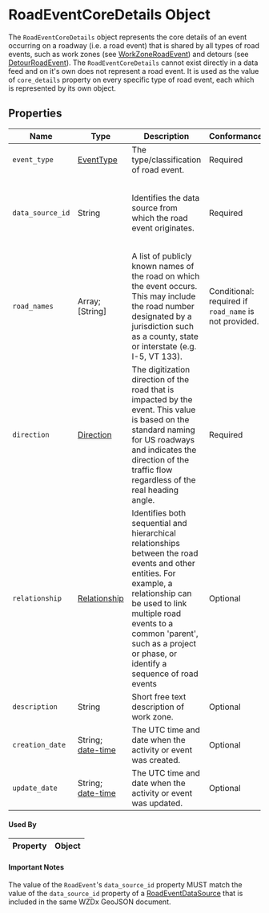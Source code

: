 # RoadEventCoreDetails Object
The `RoadEventCoreDetails` object represents the core details of an event occurring on a roadway (i.e. a road event) that is shared by all types of road events, such as work zones (see [WorkZoneRoadEvent](/spec-content/objects/WorkZoneRoadEvent.md)) and detours (see [DetourRoadEvent](/spec-content/objects/DetourRoadEvent.md)). The `RoadEventCoreDetails` cannot exist directly in a data feed and on it's own does not represent a road event. It is used as the value of `core_details` property on every specific type of road event, each which is represented by its own object.

## Properties
Name | Type | Description | Conformance | Notes
--- | --- | --- | --- | ---
`event_type` | [EventType](/spec-content/enumerated-types/EventType.md) | The type/classification of road event. | Required |
`data_source_id` | String | Identifies the data source from which the road event originates. | Required | The value must match to the `data_source_id` property of a [RoadEventDataSource](/spec-content/objects/RoadEventDataSource.md) included within the same WZDx GeoJSON document.
`road_names` | Array; [String] | A list of publicly known names of the road on which the event occurs. This may include the road number designated by a jurisdiction such as a county, state or interstate (e.g. I-5, VT 133). | Conditional: required if `road_name` is not provided. | This property captures the functionality of the deprecated `road_number` and `road_name` properties and conformance will be required in a future release.
`direction` | [Direction](/spec-content/enumerated-types/Direction.md) | The digitization direction of the road that is impacted by the event. This value is based on the standard naming for US roadways and indicates the direction of the traffic flow regardless of the real heading angle. | Required | Example `northbound` (for I-5 North)
`relationship` | [Relationship](/spec-content/objects/Relationship.md) | Identifies both sequential and hierarchical relationships between the road events and other entities. For example, a relationship can be used to link multiple road events to a common 'parent', such as a project or phase, or identify a sequence of road events | Optional | 
`description` | String | Short free text description of work zone. | Optional | 
`creation_date` | String; [date-time](https://tools.ietf.org/html/draft-handrews-json-schema-validation-01#section-7.3.1) | The UTC time and date when the activity or event was created. | Optional | All datetime formats shall follow [RFC 3339 Section 5.6](https://tools.ietf.org/html/rfc3339#section-5.6). Example: `2016-11-03T19:37:00Z`.
`update_date` | String; [date-time](https://tools.ietf.org/html/draft-handrews-json-schema-validation-01#section-7.3.1) | The UTC time and date when the activity or event was updated. | Optional | All datetime formats shall follow [RFC 3339 Section 5.6](https://tools.ietf.org/html/rfc3339#section-5.6). Example: `2016-11-03T19:37:00Z`.

#### Used By
Property | Object
--- | ---

#### Important Notes
The value of the `RoadEvent`'s `data_source_id` property MUST match the value of the `data_source_id` property of a [RoadEventDataSource](/spec-content/objects/RoadEventDataSource.md) that is included in the same WZDx GeoJSON document.


